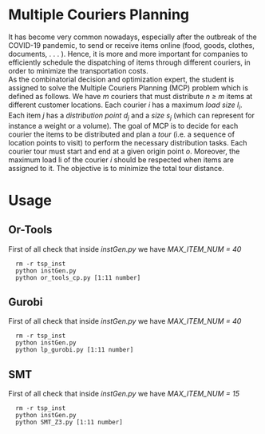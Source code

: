 # Multiple Couriers Planning
It has become very common nowadays, especially after the outbreak of the COVID-19 pandemic, to send or receive items online (food, goods, clothes, documents, . . . ). Hence, it is more and more important for companies to efficiently schedule the dispatching of items through different couriers, in order to minimize the transportation costs.    
   As the combinatorial decision and optimization expert, the student is assigned to solve the Multiple Couriers Planning (MCP) problem which is defined as follows. We have *m* couriers that must distribute *n ≥ m* items at different customer locations. Each courier *i* has a maximum *load size l<sub>i</sub>*. Each item *j* has a *distribution point d<sub>j</sub>* and a *size s<sub>j</sub>* (which can represent for instance a weight or a volume). The goal of MCP is to decide for each courier the items to be distributed and plan a *tour* (i.e. a sequence of location points to visit) to perform the necessary distribution tasks. Each courier tour must start and end at a given origin point *o*. Moreover, the maximum load li of the courier *i* should be respected when items are assigned to it. The objective is to minimize the total tour distance.
# Usage
## Or-Tools
First of all check that inside *instGen.py* we have *MAX_ITEM_NUM = 40*

      rm -r tsp_inst
      python instGen.py
      python or_tools_cp.py [1:11 number]
## Gurobi
First of all check that inside *instGen.py* we have *MAX_ITEM_NUM = 40*

      rm -r tsp_inst
      python instGen.py
      python lp_gurobi.py [1:11 number]
## SMT
First of all check that inside *instGen.py* we have *MAX_ITEM_NUM = 15*

      rm -r tsp_inst
      python instGen.py
      python SMT_Z3.py [1:11 number]